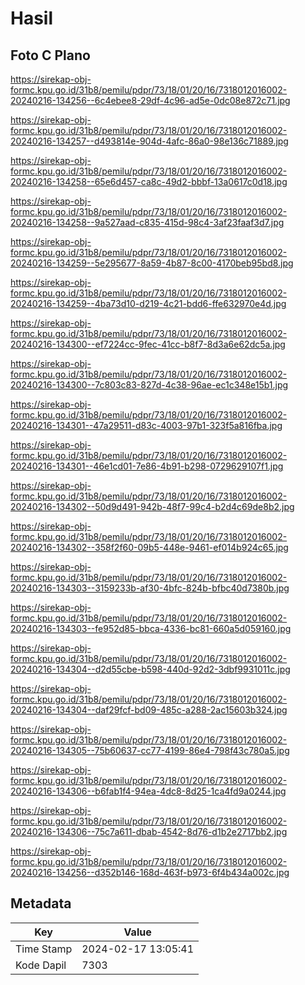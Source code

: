 # Hasil

## Foto C Plano

https://sirekap-obj-formc.kpu.go.id/31b8/pemilu/pdpr/73/18/01/20/16/7318012016002-20240216-134256--6c4ebee8-29df-4c96-ad5e-0dc08e872c71.jpg

https://sirekap-obj-formc.kpu.go.id/31b8/pemilu/pdpr/73/18/01/20/16/7318012016002-20240216-134257--d493814e-904d-4afc-86a0-98e136c71889.jpg

https://sirekap-obj-formc.kpu.go.id/31b8/pemilu/pdpr/73/18/01/20/16/7318012016002-20240216-134258--65e6d457-ca8c-49d2-bbbf-13a0617c0d18.jpg

https://sirekap-obj-formc.kpu.go.id/31b8/pemilu/pdpr/73/18/01/20/16/7318012016002-20240216-134258--9a527aad-c835-415d-98c4-3af23faaf3d7.jpg

https://sirekap-obj-formc.kpu.go.id/31b8/pemilu/pdpr/73/18/01/20/16/7318012016002-20240216-134259--5e295677-8a59-4b87-8c00-4170beb95bd8.jpg

https://sirekap-obj-formc.kpu.go.id/31b8/pemilu/pdpr/73/18/01/20/16/7318012016002-20240216-134259--4ba73d10-d219-4c21-bdd6-ffe632970e4d.jpg

https://sirekap-obj-formc.kpu.go.id/31b8/pemilu/pdpr/73/18/01/20/16/7318012016002-20240216-134300--ef7224cc-9fec-41cc-b8f7-8d3a6e62dc5a.jpg

https://sirekap-obj-formc.kpu.go.id/31b8/pemilu/pdpr/73/18/01/20/16/7318012016002-20240216-134300--7c803c83-827d-4c38-96ae-ec1c348e15b1.jpg

https://sirekap-obj-formc.kpu.go.id/31b8/pemilu/pdpr/73/18/01/20/16/7318012016002-20240216-134301--47a29511-d83c-4003-97b1-323f5a816fba.jpg

https://sirekap-obj-formc.kpu.go.id/31b8/pemilu/pdpr/73/18/01/20/16/7318012016002-20240216-134301--46e1cd01-7e86-4b91-b298-0729629107f1.jpg

https://sirekap-obj-formc.kpu.go.id/31b8/pemilu/pdpr/73/18/01/20/16/7318012016002-20240216-134302--50d9d491-942b-48f7-99c4-b2d4c69de8b2.jpg

https://sirekap-obj-formc.kpu.go.id/31b8/pemilu/pdpr/73/18/01/20/16/7318012016002-20240216-134302--358f2f60-09b5-448e-9461-ef014b924c65.jpg

https://sirekap-obj-formc.kpu.go.id/31b8/pemilu/pdpr/73/18/01/20/16/7318012016002-20240216-134303--3159233b-af30-4bfc-824b-bfbc40d7380b.jpg

https://sirekap-obj-formc.kpu.go.id/31b8/pemilu/pdpr/73/18/01/20/16/7318012016002-20240216-134303--fe952d85-bbca-4336-bc81-660a5d059160.jpg

https://sirekap-obj-formc.kpu.go.id/31b8/pemilu/pdpr/73/18/01/20/16/7318012016002-20240216-134304--d2d55cbe-b598-440d-92d2-3dbf9931011c.jpg

https://sirekap-obj-formc.kpu.go.id/31b8/pemilu/pdpr/73/18/01/20/16/7318012016002-20240216-134304--daf29fcf-bd09-485c-a288-2ac15603b324.jpg

https://sirekap-obj-formc.kpu.go.id/31b8/pemilu/pdpr/73/18/01/20/16/7318012016002-20240216-134305--75b60637-cc77-4199-86e4-798f43c780a5.jpg

https://sirekap-obj-formc.kpu.go.id/31b8/pemilu/pdpr/73/18/01/20/16/7318012016002-20240216-134306--b6fab1f4-94ea-4dc8-8d25-1ca4fd9a0244.jpg

https://sirekap-obj-formc.kpu.go.id/31b8/pemilu/pdpr/73/18/01/20/16/7318012016002-20240216-134306--75c7a611-dbab-4542-8d76-d1b2e2717bb2.jpg

https://sirekap-obj-formc.kpu.go.id/31b8/pemilu/pdpr/73/18/01/20/16/7318012016002-20240216-134256--d352b146-168d-463f-b973-6f4b434a002c.jpg


## Metadata

| Key        | Value               |
| ---------- | ------------------- |
| Time Stamp | 2024-02-17 13:05:41 |
| Kode Dapil | 7303                |



